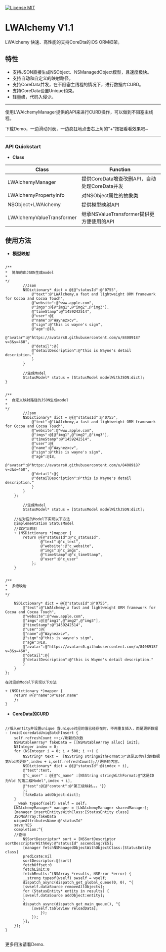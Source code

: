 
[![License MIT](https://img.shields.io/badge/license-MIT-green.svg?style=flat)](https://github.com/waynezxcv/LWAlchemy/blob/master/LICENSE)&nbsp;


# LWAlchemy V1.1
LWAlchemy 快速、高性能的支持CoreDta的iOS ORM框架。<br>


## 特性
* 支持JSON直接生成NSObject、NSManagedObject模型，且速度极快。
* 支持自动和自定义的映射路径。
* 支持CoreData并发，在不阻塞主线程的情况下，进行数据库CURD。
* 支持CoreData设置Unique约束。
* 轻量级，代码入侵少。



***

使用LWAlchemyManager提供的API来进行CURD操作，可以做到不阻塞主线程。

下载Demo，一边滑动列表，一边疯狂地点击右上角的"+"按钮看看效果吧~

***



### API Quickstart
* **Class**

|Class | Function|
|--------|---------|
|LWAlchemyManager|提供CoreData增查改删API，自动处理CoreData并发|
|LWAlchemyPropertyInfo|对NSObject属性的抽象类|
|NSObject+LWAlchemy|提供模型映射API|
|LWAlchemyValueTransformer|继承NSValueTransformer提供更方便使用的API|


## 使用方法

* **模型映射**

```objc

/**
*  简单的由JSON生成model
*
*/
        //Json
        NSDictionary* dict = @{@"statusId":@"0755",
            @"text":@"LWAlchemy,a fast and lightweight ORM framework for Cocoa and Cocoa Touch",
            @"website":@"www.apple.com",
            @"imgs":@[@"img1",@"img2",@"img3"],
            @"timeStamp":@"1459242514",
            @"user":@{
            @"name":@"Waynezxcv",
            @"sign":@"this is wayne's sign",
            @"age":@18,
            @"avatar":@"https://avatars0.githubusercontent.com/u/8408918?v=3&s=460",
            @"detail":@{
            @"detailDescription":@"this is Wayne's detail description."
            }
        }

        //生成Model
        StatusModel* status = [StatusModel modelWithJSON:dict];
}


/**
*  自定义映射路径的JSON生成model
*
*/
        //Json
        NSDictionary* dict = @{@"statusId":@"0755",
            @"text":@"LWAlchemy,a fast and lightweight ORM framework for Cocoa and Cocoa Touch",
            @"website":@"www.apple.com",
            @"imgs":@[@"img1",@"img2",@"img3"],
            @"timeStamp":@"1459242514",
            @"user":@{
            @"name":@"Waynezxcv",
            @"sign":@"this is wayne's sign",
            @"age":@18,
            @"avatar":@"https://avatars0.githubusercontent.com/u/8408918?v=3&s=460",
            @"detail":@{
            @"detailDescription":@"this is Wayne's detail description."
            }
        }
    };

        //生成Model
        StatusModel* status = [StatusModel modelWithJSON:dict];

    //在对应的Model下实现以下方法
    @implementation StatusModel
    //自定义映射
    + (NSDictionary *)mapper {
        return @{@"statusId":@"c_statusId",
                @"text":@"c_text",
                @"website":@"c_website",
                @"imgs":@"c_imgs",
                @"timeStamp":@"c_timeStamp",
                @"user":@"c_user"
            };
    }


/**
*  多级映射
*
*/

    NSDictionary* dict = @{@"statusId":@"0755",
        @"text":@"LWAlchemy,a fast and lightweight ORM framework for Cocoa and Cocoa Touch",
        @"website":@"www.apple.com",
        @"imgs":@[@"img1",@"img2",@"img3"],
        @"timeStamp":@"1459242514",
        @"user":@{
        @"name":@"Waynezxcv",
        @"sign":@"this is wayne's sign",
        @"age":@18,
        @"avatar":@"https://avatars0.githubusercontent.com/u/8408918?v=3&s=460",
        @"detail":@{
        @"detailDescription":@"this is Wayne's detail description."
        }
    }
};

在对应的Model下实现以下方法

+ (NSDictionary *)mapper {
    return @{@"name":@"user.name"
    };
}

```

* **CoreData的CURD**

```objc

//插入entity并设置unique 当unique对应的值已经存在时，不再重复插入，而是更新数据
- (void)coredataUniqBatchInsert {
    self.refreshCount ++;//刷新的次数
    NSMutableArray* fakeData = [[NSMutableArray alloc] init];
    NSInteger index = 0;
    for (NSInteger i = 0; i < 500; i ++) {
        NSString* text =  [NSString stringWithFormat:@"这是ID为%ld的数据第%ld次更新",index + i,self.refreshCount];//更新的内容。
        NSDictionary* dict = @{@"statusId":@(index + i),
        @"text":text,
        @"c_user" : @{@"c_name" :[NSString stringWithFormat:@"这是ID为%ld 的第二级Model",index + i],
        @"test":@{@"content":@"第三级映射。。。"}}
        };
        [fakeData addObject:dict];
    }
    __weak typeof(self) wself = self;
    LWAlchemyManager* manager = [LWAlchemyManager sharedManager];
    [manager insertEntitysWithClass:[StatusEntity class]
    JSONsArray:fakeData
    uiqueAttributesName:@"statusId"
    save:YES
    completion:^{
    //查询
        NSSortDescriptor* sort = [NSSortDescriptor sortDescriptorWithKey:@"statusId" ascending:YES];
        [manager fetchNSManagedObjectWithObjectClass:[StatusEntity class]
        predicate:nil
        sortDescriptor:@[sort]
        fetchOffset:0
        fetchLimit:0
        fetchReults:^(NSArray *results, NSError *error) {
        __strong typeof(wself) swself = wself;
        dispatch_async(dispatch_get_global_queue(0, 0), ^{
        [swself.dataSource removeAllObjects];
        for (StatusEntity* entity in results) {
        [swself.dataSource addObject:entity];
        }
        dispatch_async(dispatch_get_main_queue(), ^{
            [swself.tableView reloadData];
                });
            });
        }];
    }];
}


```

更多用法请看Demo.
